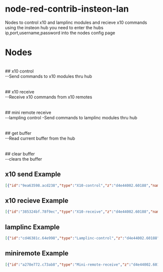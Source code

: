 # node-red-contrib-insteon-lan

Nodes to control x10 and lamplinc modules and recieve x10 commands using the insteon hub 
you need to enter the hubs ip,port,username,password into the nodes config page

# Nodes
<br/>
## x10 control<br/>	
--Send commands to x10 modules thru hub <br/>
<br/>
<br/>
## x10 receive<br/>
--Receive x10 commands from x10 remotes<br/>
<br/>
<br/>
## mini remote receive<br/>	
--lampling control -Send commands to lamplinc modules thru hub<br/>
<br/>
<br/>
## get buffer<br/>
--Read current buffer from the hub <br/>
<br/>
<br/>
## clear buffer<br/>
--clears the buffer <br/>


## x10 send Example

```json
[{"id":"9ea63598.acd238","type":"X10-control","z":"d4e44002.60188","name":"","hub":"","x":530,"y":300,"wires":[[]]},{"id":"20f56fae.47b1d","type":"inject","z":"d4e44002.60188","name":"","topic":"","payload":"{\"housecode\":\"a\",\"unitcode\":\"11\",\"command\":\"on\"}","payloadType":"json","repeat":"","crontab":"","once":false,"onceDelay":0.1,"x":270,"y":260,"wires":[["9ea63598.acd238"]]},{"id":"6897c682.752f08","type":"inject","z":"d4e44002.60188","name":"","topic":"","payload":"{\"housecode\":\"a\",\"unitcode\":\"11\",\"command\":\"off\"}","payloadType":"json","repeat":"","crontab":"","once":false,"onceDelay":0.1,"x":270,"y":300,"wires":[["9ea63598.acd238"]]}]
```

## x10 recieve Example

```json
[{"id":"385324bf.78f9ec","type":"X10-receive","z":"d4e44002.60188","name":"","hub":"","x":270,"y":440,"wires":[["f7adb13.df5b75"]]},{"id":"f7adb13.df5b75","type":"debug","z":"d4e44002.60188","name":"","active":true,"tosidebar":true,"console":false,"tostatus":false,"complete":"payload","x":530,"y":440,"wires":[]}]
```

## lamplinc Example

```json
[{"id":"cd46381c.64e998","type":"Lamplinc-control","z":"d4e44002.60188","name":"","hub":"","x":550,"y":200,"wires":[[]]},{"id":"fecd195a.5bad18","type":"inject","z":"d4e44002.60188","name":"","topic":"","payload":"{\"deviceid\":\"2E3AE9\",\"brightness\":\"255\",\"command\":\"on\"}","payloadType":"json","repeat":"","crontab":"","once":false,"onceDelay":0.1,"x":270,"y":160,"wires":[["cd46381c.64e998"]]},{"id":"88c5e77.0641318","type":"inject","z":"d4e44002.60188","name":"","topic":"","payload":"{\"deviceid\":\"2E3AE9\",\"brightness\":\"255\",\"command\":\"off\"}","payloadType":"json","repeat":"","crontab":"","once":false,"onceDelay":0.1,"x":270,"y":200,"wires":[["cd46381c.64e998"]]}]
```

## miniremote Example

```json
[{"id":"a278e772.c73ab8","type":"Mini-remote-receive","z":"d4e44002.60188","name":"","remoteid":"","hub":"","x":300,"y":380,"wires":[["3f9c84f0.bc774c"]]},{"id":"3f9c84f0.bc774c","type":"debug","z":"d4e44002.60188","name":"","active":true,"tosidebar":true,"console":false,"tostatus":false,"complete":"payload","x":530,"y":380,"wires":[]}]
```
